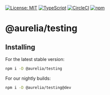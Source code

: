 [![License: MIT](https://img.shields.io/badge/License-MIT-yellow.svg)](https://opensource.org/licenses/MIT)
[![TypeScript](https://img.shields.io/badge/%3C%2F%3E-TypeScript-%230074c1.svg)](http://www.typescriptlang.org/)
[![CircleCI](https://circleci.com/gh/aurelia/aurelia.svg?style=shield)](https://circleci.com/gh/aurelia/aurelia)
[![npm](https://img.shields.io/npm/v/@aurelia/testing.svg?maxAge=3600)](https://www.npmjs.com/package/@aurelia/testing)
# @aurelia/testing

## Installing

For the latest stable version:

```bash
npm i -D @aurelia/testing
```

For our nightly builds:

```bash
npm i -D @aurelia/testing@dev
```
